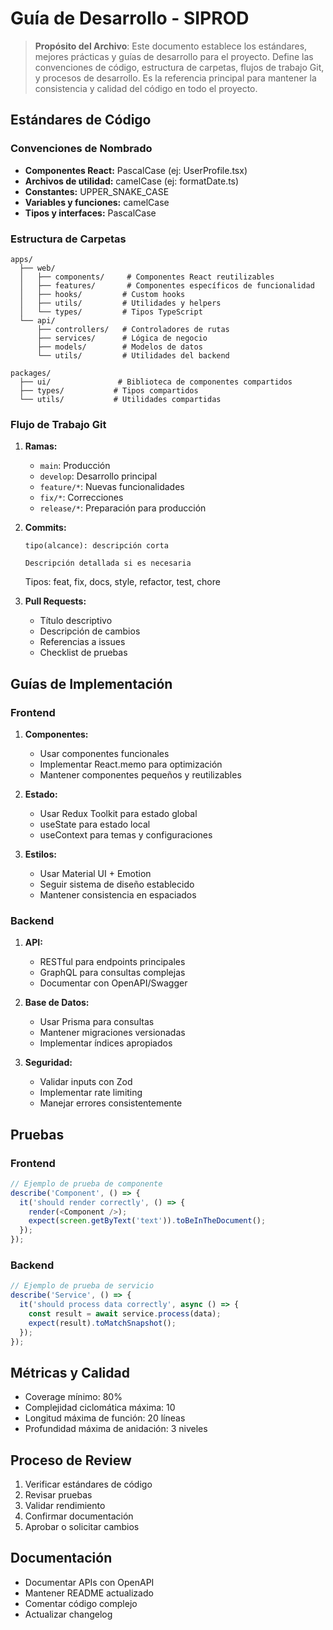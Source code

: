 # Guía de Desarrollo - SIPROD

> **Propósito del Archivo**: Este documento establece los estándares, mejores prácticas y guías de desarrollo para el proyecto. Define las convenciones de código, estructura de carpetas, flujos de trabajo Git, y procesos de desarrollo. Es la referencia principal para mantener la consistencia y calidad del código en todo el proyecto.

## Estándares de Código

### Convenciones de Nombrado
- **Componentes React:** PascalCase (ej: UserProfile.tsx)
- **Archivos de utilidad:** camelCase (ej: formatDate.ts)
- **Constantes:** UPPER_SNAKE_CASE
- **Variables y funciones:** camelCase
- **Tipos y interfaces:** PascalCase

### Estructura de Carpetas
```
apps/
  ├── web/
  │   ├── components/     # Componentes React reutilizables
  │   ├── features/       # Componentes específicos de funcionalidad
  │   ├── hooks/         # Custom hooks
  │   ├── utils/         # Utilidades y helpers
  │   └── types/         # Tipos TypeScript
  └── api/
      ├── controllers/   # Controladores de rutas
      ├── services/      # Lógica de negocio
      ├── models/        # Modelos de datos
      └── utils/         # Utilidades del backend

packages/
  ├── ui/               # Biblioteca de componentes compartidos
  ├── types/           # Tipos compartidos
  └── utils/           # Utilidades compartidas
```

### Flujo de Trabajo Git
1. **Ramas:**
   - `main`: Producción
   - `develop`: Desarrollo principal
   - `feature/*`: Nuevas funcionalidades
   - `fix/*`: Correcciones
   - `release/*`: Preparación para producción

2. **Commits:**
   ```
   tipo(alcance): descripción corta

   Descripción detallada si es necesaria
   ```
   Tipos: feat, fix, docs, style, refactor, test, chore

3. **Pull Requests:**
   - Título descriptivo
   - Descripción de cambios
   - Referencias a issues
   - Checklist de pruebas

## Guías de Implementación

### Frontend
1. **Componentes:**
   - Usar componentes funcionales
   - Implementar React.memo para optimización
   - Mantener componentes pequeños y reutilizables

2. **Estado:**
   - Usar Redux Toolkit para estado global
   - useState para estado local
   - useContext para temas y configuraciones

3. **Estilos:**
   - Usar Material UI + Emotion
   - Seguir sistema de diseño establecido
   - Mantener consistencia en espaciados

### Backend
1. **API:**
   - RESTful para endpoints principales
   - GraphQL para consultas complejas
   - Documentar con OpenAPI/Swagger

2. **Base de Datos:**
   - Usar Prisma para consultas
   - Mantener migraciones versionadas
   - Implementar índices apropiados

3. **Seguridad:**
   - Validar inputs con Zod
   - Implementar rate limiting
   - Manejar errores consistentemente

## Pruebas

### Frontend
```typescript
// Ejemplo de prueba de componente
describe('Component', () => {
  it('should render correctly', () => {
    render(<Component />);
    expect(screen.getByText('text')).toBeInTheDocument();
  });
});
```

### Backend
```typescript
// Ejemplo de prueba de servicio
describe('Service', () => {
  it('should process data correctly', async () => {
    const result = await service.process(data);
    expect(result).toMatchSnapshot();
  });
});
```

## Métricas y Calidad
- Coverage mínimo: 80%
- Complejidad ciclomática máxima: 10
- Longitud máxima de función: 20 líneas
- Profundidad máxima de anidación: 3 niveles

## Proceso de Review
1. Verificar estándares de código
2. Revisar pruebas
3. Validar rendimiento
4. Confirmar documentación
5. Aprobar o solicitar cambios

## Documentación
- Documentar APIs con OpenAPI
- Mantener README actualizado
- Comentar código complejo
- Actualizar changelog
